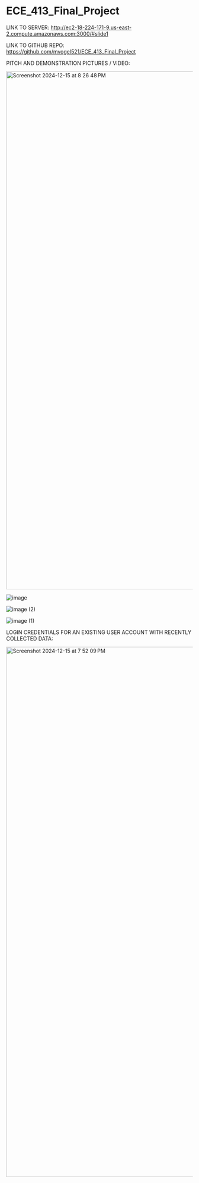 # ECE_413_Final_Project

LINK TO SERVER:
http://ec2-18-224-171-9.us-east-2.compute.amazonaws.com:3000/#slide1

LINK TO GITHUB REPO:
https://github.com/mvogel521/ECE_413_Final_Project

PITCH AND DEMONSTRATION PICTURES / VIDEO:

<img width="1393" alt="Screenshot 2024-12-15 at 8 26 48 PM" src="https://github.com/user-attachments/assets/4b2adb0f-2def-428c-9e4b-e17d464ef4ff" />

![image](https://github.com/user-attachments/assets/6a9f9abc-6a0a-498e-a836-3c9130f06141)

![image (2)](https://github.com/user-attachments/assets/224b76bb-2511-4bd9-8b82-898bedab861a)

![image (1)](https://github.com/user-attachments/assets/69e95c02-b71a-4631-8840-bf30f738f7e5)


LOGIN CREDENTIALS FOR AN EXISTING USER ACCOUNT WITH RECENTLY COLLECTED DATA:


<img width="1426" alt="Screenshot 2024-12-15 at 7 52 09 PM" src="https://github.com/user-attachments/assets/27a4bd6a-8ade-4cdd-bf7a-75f005ed2a8b" />



